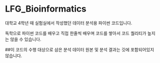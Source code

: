 # LFG_Bioinformatics
대학교 4학년 때 실험실에서 작성했던 데이터 분석용 파이썬 코드입니다. 

독학으로 파이썬 코드를 배우고 직접 한줄씩 배우며 코드를 쌓아서 코드 퀄리티가 높지는 않을 수 있습니다.

##이 코드의 수행 대상으로 삼은 분석 데이터 원본 및 분석 결과는 깃에 포함되어있지 않습니다.
